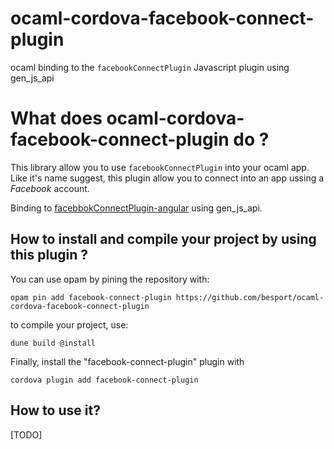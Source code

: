 # ocaml-cordova-facebook-connect-plugin
ocaml binding to the `facebookConnectPlugin` Javascript plugin using gen_js_api

# What does ocaml-cordova-facebook-connect-plugin do ?

This library allow you to use `facebookConnectPlugin` into your ocaml
app. Like it's name suggest, this plugin allow you to connect into an
app ussing a *Facebook* account.

Binding to
[facebbokConnectPlugin-angular](https://github.com/dunksmith/facebookConnectPlugin-angular)
using gen_js_api.

## How to install and compile your project by using this plugin ?

You can use opam by pining the repository with:
```Shell
opam pin add facebook-connect-plugin https://github.com/besport/ocaml-cordova-facebook-connect-plugin
```

to compile your project, use:
```Shell
dune build @install
```

Finally, install the "facebook-connect-plugin" plugin with
```Shell
cordova plugin add facebook-connect-plugin
```

## How to use it?
[TODO]
